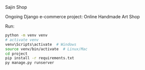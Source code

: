 Sajin Shop

Ongoing Django e-commerce project: Online Handmade Art Shop

Run:
  ```sh
  python -m venv venv
# activate venv
venv\Scripts\activate  # Windows
source venv/bin/activate  # Linux/Mac
cd project
pip install -r requirements.txt
py manage.py runserver
  ```
